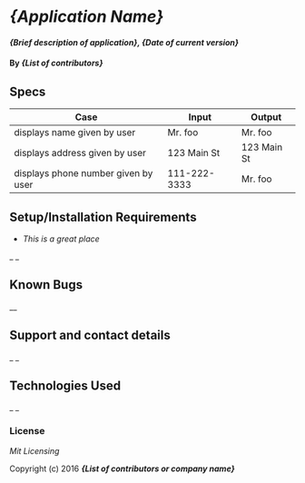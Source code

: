 # _{Application Name}_

#### _{Brief description of application}, {Date of current version}_

#### By _**{List of contributors}**_

## Specs

Case | Input | Output
--- | --- | ---
displays name given by user | Mr. foo | Mr. foo
displays address given by user | 123 Main St | 123 Main St
displays phone number given by user | 111-222-3333 | Mr. foo

## Setup/Installation Requirements

* _This is a great place_


_ _

## Known Bugs

__

## Support and contact details

_ _

## Technologies Used

_ _

### License

*Mit Licensing*

Copyright (c) 2016 **_{List of contributors or company name}_**
